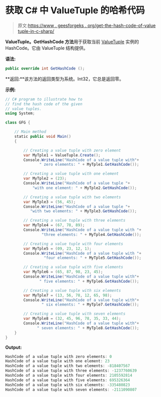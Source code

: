 # 获取 C# 中 ValueTuple 的哈希代码

> 原文:[https://www . geesforgeks . org/get-the-hash-code-of-value tuple-in-c-sharp/](https://www.geeksforgeeks.org/getting-the-hash-code-of-the-valuetuple-in-c-sharp/)

**ValueTuple。GetHashCode 方法**用于获取当前 [ValueTuple](https://www.geeksforgeeks.org/valuetuple-in-c-sharp/) 实例的 HashCode。它由 ValueTuple 结构提供。

**语法:**

```cs
public override int GetHashCode ();
```

**返回:**该方法的返回类型为系统。Int32，它总是返回零。

**示例:**

```cs
// C# program to illustrate how to
// find the hash code of the given 
// value tuples.
using System;

class GFG {

    // Main method
    static public void Main()
    {

        // Creating a value tuple with zero element
        var MyTple1 = ValueTuple.Create();
        Console.WriteLine("HashCode of a value tuple with"+
               " zero elements: " + MyTple1.GetHashCode());

        // Creating a value tuple with one element
        var MyTple2 = (23);
        Console.WriteLine("HashCode of a value tuple "+
            "with one element: " + MyTple2.GetHashCode());

        // Creating a value tuple with two elements
        var MyTple3 = (56, 45);
        Console.WriteLine("HashCode of a value tuple "+
           "with two elements: " + MyTple3.GetHashCode());

        // Creating a value tuple with three elements
        var MyTple4 = (67, 78, 89);
        Console.WriteLine("HashCode of a value tuple with "+
                "three elements: " + MyTple4.GetHashCode());

        // Creating a value tuple with four elements
        var MyTple5 = (09, 23, 12, 1);
        Console.WriteLine("HashCode of a value tuple with "+
                 "four elements: " + MyTple5.GetHashCode());

        // Creating a value tuple with five elements
        var MyTple6 = (65, 87, 98, 23, 45);
        Console.WriteLine("HashCode of a value tuple with"+
               " five elements: " + MyTple6.GetHashCode());

        // Creating a value tuple with six elements
        var MyTple7 = (13, 56, 78, 12, 65, 98);
        Console.WriteLine("HashCode of a value tuple with"+
                " six elements: " + MyTple7.GetHashCode());

        // Creating a value tuple with seven elements
        var MyTple8 = (32, 45, 96, 78, 35, 33, 44);
        Console.WriteLine("HashCode of a value tuple with"+
              " seven elements: " + MyTple8.GetHashCode());
    }
}
```

**Output:**

```cs
HashCode of a value tuple with zero elements: 0
HashCode of a value tuple with one element: 23
HashCode of a value tuple with two elements: -818407567
HashCode of a value tuple with three elements: -1237760639
HashCode of a value tuple with four elements: 2105592814
HashCode of a value tuple with five elements: 695326364
HashCode of a value tuple with six elements: -335480823
HashCode of a value tuple with seven elements: -2111090807

```